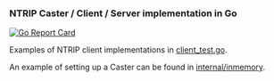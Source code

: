 ### NTRIP Caster / Client / Server implementation in Go

[![Go Report Card](https://goreportcard.com/badge/github.com/go-gnss/ntrip)](https://goreportcard.com/report/github.com/go-gnss/ntrip)

Examples of NTRIP client implementations in [client_test.go](/client_test.go).

An example of setting up a Caster can be found in [internal/inmemory](/internal/inmemory/service_test.go).
